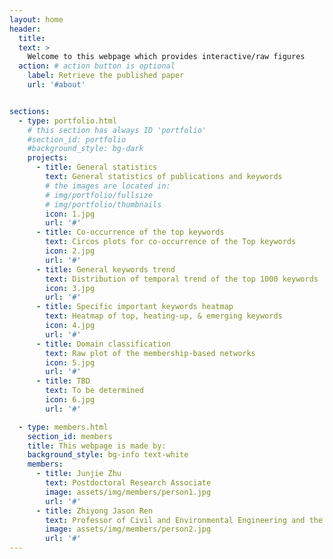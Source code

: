 ```yaml
---
layout: home
header:
  title: 
  text: >
    Welcome to this webpage which provides interactive/raw figures
  action: # action button is optional
    label: Retrieve the published paper
    url: '#about'


sections:
  - type: portfolio.html
    # this section has always ID 'portfolio'
    #section_id: portfolio
    #background_style: bg-dark
    projects:
      - title: General statistics
        text: General statistics of publications and keywords
        # the images are located in:
        # img/portfolio/fullsize
        # img/portfolio/thumbnails
        icon: 1.jpg
        url: '#'
      - title: Co-occurrence of the top keywords
        text: Circos plots for co-occurrence of the Top keywords
        icon: 2.jpg
        url: '#'
      - title: General keywords trend
        text: Distribution of temporal trend of the top 1000 keywords
        icon: 3.jpg
        url: '#'
      - title: Specific important keywords heatmap
        text: Heatmap of top, heating-up, & emerging keywords
        icon: 4.jpg
        url: '#'
      - title: Domain classification
        text: Raw plot of the membership-based networks
        icon: 5.jpg
        url: '#'
      - title: TBD
        text: To be determined
        icon: 6.jpg
        url: '#'

  - type: members.html
    section_id: members
    title: This webpage is made by:
    background_style: bg-info text-white
    members:
      - title: Junjie Zhu
        text: Postdoctoral Research Associate
        image: assets/img/members/person1.jpg
        url: '#'
      - title: Zhiyong Jason Ren
        text: Professor of Civil and Environmental Engineering and the Andlinger Center for Energy and the Environment; Associate Director for Research, Andlinger Center for Energy and the Environment.
        image: assets/img/members/person2.jpg
        url: '#'
---
```

